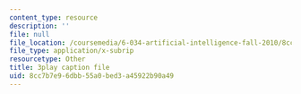 ```yaml
---
content_type: resource
description: ''
file: null
file_location: /coursemedia/6-034-artificial-intelligence-fall-2010/8cc7b7e96dbb55a0bed3a45922b90a49_ZZmzMJB-tow.vtt
file_type: application/x-subrip
resourcetype: Other
title: 3play caption file
uid: 8cc7b7e9-6dbb-55a0-bed3-a45922b90a49
---
```

